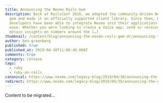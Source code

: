```yaml
---
title: Announcing the Nexmo Rails Gem
description: Back at RailsConf 2016, we adopted the community-driven Nexmo Ruby
  gem and made it an officially supported client library. Since then, Ruby
  developers have been able to integrate Nexmo into their applications with more
  ease. Whether you were looking to create a Voice app, send or receive an SMS,
  obtain insights on numbers around the […]
thumbnail: /content/blog/announcing-the-nexmo-rails-gem-dr/announcing-the-nexmo-rails-gem.png
author: ben-greenberg
published: true
published_at: 2019-04-30T11:00:40.000Z
comments: true
category: release
tags:
  - ruby
  - ruby-on-rails
canonical: https://www.nexmo.com/legacy-blog/2019/04/30/announcing-the-nexmo-rails-gem-dr
redirect: https://www.nexmo.com/legacy-blog/2019/04/30/announcing-the-nexmo-rails-gem-dr
---
```


Content to be migrated...
